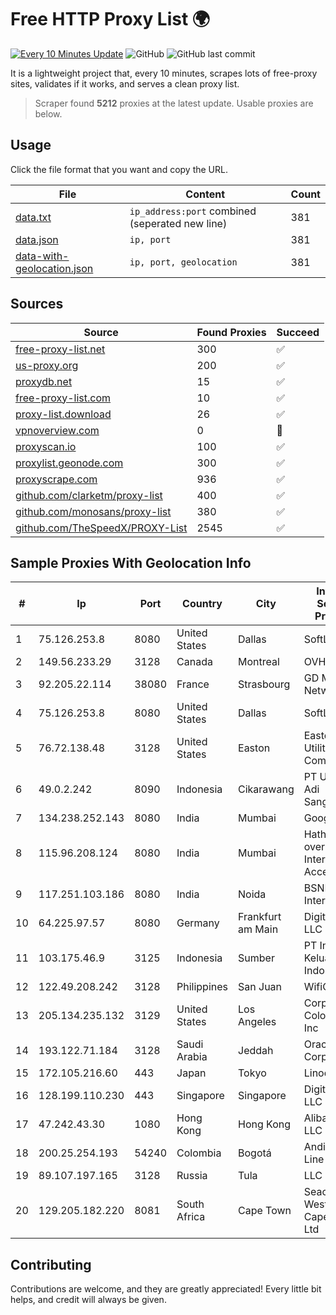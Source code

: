 
# Free HTTP Proxy List 🌍

[![Every 10 Minutes Update](https://github.com/mertguvencli/http-proxy-list/actions/workflows/main.yml/badge.svg?branch=main)](https://github.com/mertguvencli/http-proxy-list/actions/workflows/main.yml)
![GitHub](https://img.shields.io/github/license/mertguvencli/http-proxy-list)
![GitHub last commit](https://img.shields.io/github/last-commit/mertguvencli/http-proxy-list)

It is a lightweight project that, every 10 minutes, scrapes lots of free-proxy sites, validates if it works, and serves a clean proxy list.


> Scraper found **5212** proxies at the latest update. Usable proxies are below.

## Usage

Click the file format that you want and copy the URL.


|File|Content|Count|
|----|-------|-----|
|[data.txt](https://raw.githubusercontent.com/mertguvencli/http-proxy-list/main/proxy-list/data.txt)|`ip_address:port` combined (seperated new line)|381|
|[data.json](https://raw.githubusercontent.com/mertguvencli/http-proxy-list/main/proxy-list/data.json)|`ip, port`|381|
|[data-with-geolocation.json](https://raw.githubusercontent.com/mertguvencli/http-proxy-list/main/proxy-list/data-with-geolocation.json)|`ip, port, geolocation`|381|

## Sources

|Source|Found Proxies|Succeed|
|------|-------------|-------|
|[free-proxy-list.net](https://free-proxy-list.net)|300|✅|
|[us-proxy.org](https://www.us-proxy.org)|200|✅|
|[proxydb.net](http://proxydb.net)|15|✅|
|[free-proxy-list.com](https://free-proxy-list.com/?page=&port=&type%5B%5D=http&type%5B%5D=https&up_time=0&search=Search)|10|✅|
|[proxy-list.download](https://www.proxy-list.download/HTTP)|26|✅|
|[vpnoverview.com](https://vpnoverview.com/privacy/anonymous-browsing/free-proxy-servers)|0|🚫|
|[proxyscan.io](https://www.proxyscan.io)|100|✅|
|[proxylist.geonode.com](https://proxylist.geonode.com/api/proxy-list?limit=300&page=1&sort_by=lastChecked&sort_type=desc&protocols=http,https)|300|✅|
|[proxyscrape.com](https://api.proxyscrape.com/v2/?request=displayproxies&protocol=http&timeout=10000&country=all&ssl=all&anonymity=all)|936|✅|
|[github.com/clarketm/proxy-list](https://raw.githubusercontent.com/clarketm/proxy-list/master/proxy-list-raw.txt)|400|✅|
|[github.com/monosans/proxy-list](https://raw.githubusercontent.com/monosans/proxy-list/main/proxies/http.txt)|380|✅|
|[github.com/TheSpeedX/PROXY-List](https://raw.githubusercontent.com/TheSpeedX/PROXY-List/master/http.txt)|2545|✅|


## Sample Proxies With Geolocation Info

|#|Ip|Port|Country|City|Internet Service Provider|
|-|--|----|-------|----|-------------------------|
|1|75.126.253.8|8080|United States|Dallas|SoftLayer|
|2|149.56.233.29|3128|Canada|Montreal|OVH Hosting|
|3|92.205.22.114|38080|France|Strasbourg|GD MASS Network|
|4|75.126.253.8|8080|United States|Dallas|SoftLayer|
|5|76.72.138.48|3128|United States|Easton|Easton Utilities Commission|
|6|49.0.2.242|8090|Indonesia|Cikarawang|PT Usaha Adi Sanggoro|
|7|134.238.252.143|8080|India|Mumbai|Google LLC|
|8|115.96.208.124|8080|India|Mumbai|Hathway IP over Cable Internet Access|
|9|117.251.103.186|8080|India|Noida|BSNL Internet|
|10|64.225.97.57|8080|Germany|Frankfurt am Main|DigitalOcean, LLC|
|11|103.175.46.9|3125|Indonesia|Sumber|PT Internet Keluarga Indonesia|
|12|122.49.208.242|3128|Philippines|San Juan|WifiCity, Inc|
|13|205.134.235.132|3129|United States|Los Angeles|Corporate Colocation Inc|
|14|193.122.71.184|3128|Saudi Arabia|Jeddah|Oracle Corporation|
|15|172.105.216.60|443|Japan|Tokyo|Linode, LLC|
|16|128.199.110.230|443|Singapore|Singapore|DigitalOcean, LLC|
|17|47.242.43.30|1080|Hong Kong|Hong Kong|Alibaba.com LLC|
|18|200.25.254.193|54240|Colombia|Bogotá|Andinet ON Line|
|19|89.107.197.165|3128|Russia|Tula|LLC TK Altair|
|20|129.205.182.220|8081|South Africa|Cape Town|Seacom Western Cape (Pty) Ltd|



## Contributing

Contributions are welcome, and they are greatly appreciated! Every
little bit helps, and credit will always be given.

